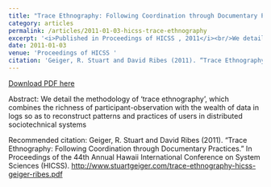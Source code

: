 ```yaml
---
title: "Trace Ethnography: Following Coordination through Documentary Practices"
category: articles
permalink: /articles/2011-01-03-hicss-trace-ethnography
excerpt: '<i>Published in Proceedings of HICSS , 2011</i><br/>We detail the methodology of ‘trace ethnography’, which combines the richness of participant-observation with the wealth of data in logs so as to reconstruct patterns and practices of users in distributed sociotechnical systems'
date: 2011-01-03
venue: 'Proceedings of HICSS '
citation: 'Geiger, R. Stuart and David Ribes (2011). “Trace Ethnography: Following Coordination through Documentary Practices.”  In Proceedings of the 44th Annual Hawaii International Conference on System Sciences (HICSS). http://www.stuartgeiger.com/trace-ethnography-hicss-geiger-ribes.pdf'
---
```


<a href='http://www.stuartgeiger.com/trace-ethnography-hicss-geiger-ribes.pdf'>Download PDF here</a>

Abstract: We detail the methodology of ‘trace ethnography’, which combines the richness of participant-observation with the wealth of data in logs so as to reconstruct patterns and practices of users in distributed sociotechnical systems

 Recommended citation: Geiger, R. Stuart and David Ribes (2011). “Trace Ethnography: Following Coordination through Documentary Practices.”  In Proceedings of the 44th Annual Hawaii International Conference on System Sciences (HICSS). http://www.stuartgeiger.com/trace-ethnography-hicss-geiger-ribes.pdf